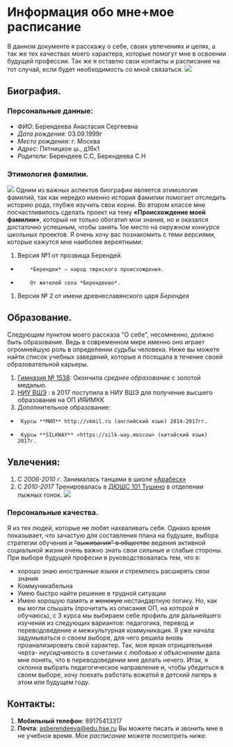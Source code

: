 # Информация обо мне+мое расписание
В данном документе я расскажу о себе, своих увлечениях и целях, а так же тех качествах моего характера, которые помогут мне в освоении будущей профессии. Так же я оставлю свои контакты и расписание на тот случай, если будет необходимость со мной связаться.
![](https://pp.userapi.com/c836623/v836623514/56124/OSgkpy8cHb0.jpg)
## Биография.
### Персональные данные:
+   *ФИО*: Берендеева Анастасия Сергеевна
+   *Дата рождения*: 03.09.1999г
+   *Место рождения*: г. Москва
+   *Адрес*: Пятницкое ш., д16к1
+   *Родители*: Берендеев С.С, Берендеева С.Н
### Этимология фамилии. 
![](https://i.ytimg.com/vi/BdS1dky2V3A/maxresdefault.jpg) 
Одним из важных аспектов биографии является этимология фамилий, так как нередко именно история фамилии помогает отследить историю рода, глубже изучить свои корни.
 Во втором классе мне посчастливилось сделать проект на тему **«Происхождение моей фамилии»**, который не только обогатил мои знания, но и оказался достаточно успешным, чтобы занять 1ое место на окружном конкурсе школьных проектов. Я очень хочу вас познакомить с теми версиями, которые кажутся мне наиболее вероятными:
1.   Версия №1 от прозвища Берендей. 
+         *Берендеи* – народ тюркского происхождения.
+         От жителей села *Берендеево*.
1.   Версия № 2 от имени древнеславянского царя *Берендея*
## Образование.
Следующим пунктом моего рассказа "О себе", несомненно, должно быть образование. Ведь в современном мире именно оно играет огромнейшую роль в определении судьбы человека. Ниже вы можете найти список учебных заведений, которые я посещала в течение своей образовательной карьеры.
1.    [Гимназия № 1538](http://gym1538sz.mskobr.ru): Окончила *среднее образование* с золотой медалью.
1.  [НИУ ВШЭ](https://www.hse.ru) : в 2017 поступила в НИУ ВШЭ для получение высшего образования на ОП ИЯИМКК 
1.   Дополнительное образование: 
+      Курсы **МИЛ** http://vkmil.ru (английский язык) 2014-2017гг. 
+      Курсы **SILKWAY** <https://silk-way.moscow> (китайский язык) 2017г.
## Увлечения:
1.   С *2006-2010 г*. Занималась танцами в школе [«Арабеск»](http://www.arabesk.su)
1.   С *2010-2017* Тренировалась в [ДЮШС 101 Тушино](http://sportschool101.ru "на случай, если захотите приобщиться к лыжному спорту") в отделении лыжных гонок. 
![](https://size-up.ru/wp-content/uploads/2016/11/5822f46432e3-1024x683.jpg)  
### Персональные качества.
Я из тех людей, которые ~~не~~ любят нахваливать себя. Однако время показывает, что зачастую для составления плана на будущее, выбора стратегии обучения и ~~"выживания" в обществе~~ ведения активной социальной жизни очень важно знать свои сильные и слабые стороны. При выборе будущей професии я руководствовалась тем, что я:
+   хорошо знаю иностранные языки и стремлюсь расширять свои знания
+   Коммуникабельна
+   Умею быстро найти решение в трудной ситуации
+   Имею хорошую память и ~~женскую~~ нестандартную логику.
Но, как вы могли слышать (прочитать из описания ОП, на которой я обучаюсь), с 3 курса мы выбираем себе профиль для дальнейшего изучения из следующих вариантов: педагогика, перевод и переводоведение и межкультурная коммуникация. Я уже начала задумываться о своем выборе, для чего решила вновь проанализировать свой характер. Так, моя яркая отрицательная черта- *неусидчивость* в сочетании с *любовью к объяснениям* дала мне понять, что в переводоведении мне делать нечего. Итак, я склонна выбрать педагогическое направление и, чтобы убедиться в своем выборе, хочу поехать работать вожатой в детский лагерь в этом или будущем году.
## Контакты:
1.   **Мобильный телефон**: 89175413317
1.   **Почта**: asberendeeva@edu.hse.ru
Вы можете писать и звонить мне в не учебное время. Мое *расписание* можете посмотреть ниже:









